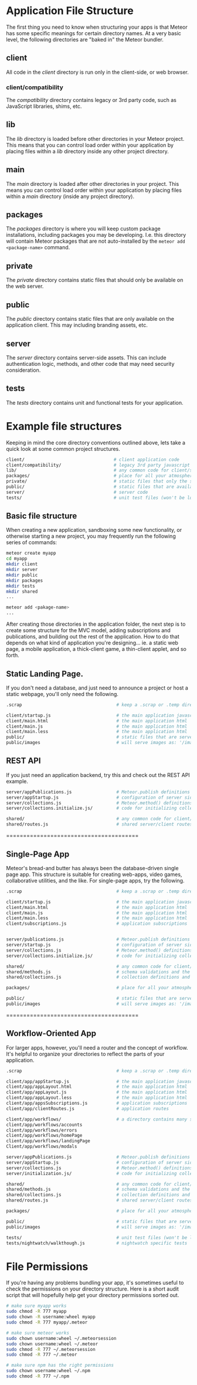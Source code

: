 # Application File Structure
The first thing you need to know when structuring your apps is that Meteor has some specific meanings for certain directory names.  At a very basic level, the following directories are "baked in" the Meteor bundler.

## client
All code in the *client* directory is run only in the client-side, or web browser.

### client/compatibility
The *compatibility* directory contains legacy or 3rd party code, such as JavaScript libraries, shims, etc.

## lib
The *lib* directory is loaded before other directories in your Meteor project. This means that you can control load order within your application by placing files within a *lib* directory inside any other project directory.

## main
The *main* directory is loaded after other directories in your project. This means you can control load order within your application by placing files within a *main* directory (inside any project directory).

## packages
The *packages* directory is where you will keep custom package installations, including packages you may be developing. I.e. this directory will contain Meteor packages that are not auto-installed by the `meteor add <package-name>` command.

## private
The *private* directory contains static files that should only be available on the web server.

## public
The *public* directory contains static files that are only available on the application client. This may including branding assets, etc.

## server
The *server* directory contains server-side assets. This can include authentication logic, methods, and other code that may need security consideration.

## tests
The *tests* directory contains unit and functional tests for your application.

# Example file structures
Keeping in mind the core directory conventions outlined above, lets take a quick look at some common project structures.
```sh
client/                                  # client application code
client/compatibility/                    # legacy 3rd party javascript libraries
lib/                                     # any common code for client/server.
packages/                                # place for all your atmosphere packages
private/                                 # static files that only the server knows about
public/                                  # static files that are available to the client
server/                                  # server code
tests/                                   # unit test files (won't be loaded on client or server)
```

## Basic file structure
When creating a new application, sandboxing some new functionality, or otherwise starting a new project, you may frequently run the following series of commands:

````sh
meteor create myapp
cd myapp
mkdir client
mkdir server
mkdir public
mkdir packages
mkdir tests
mkdir shared
...

meteor add <pakage-name>
...
````

After creating those directories in the application folder, the next step is to create some structure for the MVC model, adding subscriptions and publications, and building out the rest of the application.  How to do that depends on what kind of application you're designing... ie. a static web page, a mobile application, a thick-client game, a thin-client applet, and so forth.  

## Static Landing Page. 
If you don't need a database, and just need to announce a project or host a static webpage, you'll only need the following.  

```sh
.scrap                                    # keep a .scrap or .temp directory for scrap files

client/startup.js                         # the main application javascript
client/main.html                          # the main application html
client/main.js                            # the main application html
client/main.less                          # the main application html
public/                                   # static files that are served directly.
public/images                             # will serve images as: '/images/foo.jpg'
```

## REST API

If you just need an application backend, try this and check out the REST API example.  

```sh
server/appPublications.js                 # Meteor.publish definitions
server/appStartup.js                      # configuration of server side packages
server/collections.js                     # Meteor.method() definitions
server/collections.initialize.js/         # code for initializing collections

shared/                                   # any common code for client/server.
shared/routes.js                          # shared server/client routes
```

=======================================
## Single-Page App  

Meteor's bread-and butter has always been the database-driven single page app. This structure is suitable for creating web-apps, video games, collaborative utilities, and the like.  For single-page apps, try the following.  

```sh
.scrap                                    # keep a .scrap or .temp directory for scrap files

client/startup.js                         # the main application javascript
client/main.html                          # the main application html
client/main.js                            # the main application html
client/main.less                          # the main application html
client/subscriptions.js                   # application subscriptions


server/publications.js                    # Meteor.publish definitions
server/startup.js                         # configuration of server side packages
server/collections.js                     # Meteor.method() definitions
server/collections.initialize.js/         # code for initializing collections

shared/                                   # any common code for client/server.
shared/methods.js                         # schema validations and the like
shared/collections.js                     # collection definitions and allow/deny rules

packages/                                 # place for all your atmosphere packages

public/                                   # static files that are served directly.
public/images                             # will serve images as: '/images/foo.jpg'
```

=======================================
## Workflow-Oriented App  

For larger apps, however, you'll need a router and the concept of workflow.  It's helpful to organize your directories to reflect the parts of your application.  
```sh
.scrap                                    # keep a .scrap or .temp directory for scrap files

client/app/appStartup.js                  # the main application javascript
client/app/appLayout.html                 # the main application html
client/app/appLayout.js                   # the main application html
client/app/appLayout.less                 # the main application html
client/app/appsSubscriptions.js           # application subscriptions
client/app/clientRoutes.js                # application routes 

client/app/workflows/                     # a directory contains many sub-directories of JS/HTML/CSS
client/app/workflows/accounts
client/app/workflows/errors
client/app/workflows/homePage
client/app/workflows/landingPage
Client/app/workflows/modals

server/appPublications.js                 # Meteor.publish definitions
server/appStartup.js                      # configuration of server side packages
server/collections.js                     # Meteor.method() definitions
server/initialization.js/                 # code for initializing collections

shared/                                   # any common code for client/server.
shared/methods.js                         # schema validations and the like
shared/collections.js                     # collection definitions and allow/deny rules
shared/routes.js                          # shared server/client routes

packages/                                 # place for all your atmosphere packages

public/                                   # static files that are served directly.
public/images                             # will serve images as: '/images/foo.jpg'

tests/                                    # unit test files (won't be loaded on client or server)
tests/nightwatch/walkthough.js            # nightwatch specific tests
```



# File Permissions  
If you're having any problems bundling your app, it's sometimes useful to check the permissions on your directory structure.  Here is a short audit script that will hopefully help get your directory permissions sorted out.

````sh
# make sure myapp works
sudo chmod -R 777 myapp
sudo chown -R username:wheel myapp
sudo chmod -R 777 myapp/.meteor

# make sure meteor works
sudo chown username:wheel ~/.meteorsession
sudo chown username:wheel ~/.meteor
sudo chmod -R 777 ~/.meteorsession
sudo chmod -R 777 ~/.meteor

# make sure npm has the right permissions
sudo chown username:wheel ~/.npm
sudo chmod -R 777 ~/.npm
````
